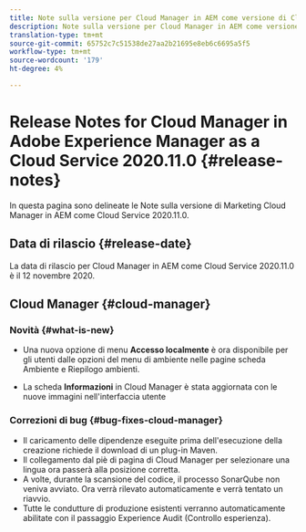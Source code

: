 ```yaml
---
title: Note sulla versione per Cloud Manager in AEM come versione di Cloud Service 2020.11.0
description: Note sulla versione per Cloud Manager in AEM come versione di Cloud Service 2020.11.0
translation-type: tm+mt
source-git-commit: 65752c7c51538de27aa2b21695e8eb6c6695a5f5
workflow-type: tm+mt
source-wordcount: '179'
ht-degree: 4%

---
```



# Release Notes for Cloud Manager in Adobe Experience Manager as a Cloud Service 2020.11.0 {#release-notes}

In questa pagina sono delineate le Note sulla versione di Marketing Cloud Manager in AEM come Cloud Service 2020.11.0.

## Data di rilascio {#release-date}

La data di rilascio per Cloud Manager in AEM come Cloud Service 2020.11.0 è il 12 novembre 2020.

## Cloud Manager {#cloud-manager}

### Novità {#what-is-new}

* Una nuova opzione di menu **Accesso localmente** è ora disponibile per gli utenti dalle opzioni del menu di ambiente nelle pagine scheda Ambiente e Riepilogo ambienti.

* La scheda **Informazioni** in Cloud Manager è stata aggiornata con le nuove immagini nell&#39;interfaccia utente

### Correzioni di bug {#bug-fixes-cloud-manager}

* Il caricamento delle dipendenze eseguite prima dell&#39;esecuzione della creazione richiede il download di un plug-in Maven.
* Il collegamento dal piè di pagina di Cloud Manager per selezionare una lingua ora passerà alla posizione corretta.
* A volte, durante la scansione del codice, il processo SonarQube non veniva avviato. Ora verrà rilevato automaticamente e verrà tentato un riavvio.
* Tutte le condutture di produzione esistenti verranno automaticamente abilitate con il passaggio Experience Audit (Controllo esperienza).
